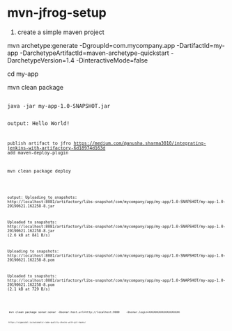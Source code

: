 # mvn-jfrog-setup

1. create a simple maven project 

mvn archetype:generate -DgroupId=com.mycompany.app -DartifactId=my-app -DarchetypeArtifactId=maven-archetype-quickstart -DarchetypeVersion=1.4 -DinteractiveMode=false

cd my-app

mvn clean package 

<code>
java -jar my-app-1.0-SNAPSHOT.jar

output:  Hello World!
<code>
 
 
publish artifact to jfro
https://medium.com/@anusha.sharma3010/integrating-jenkins-with-artifactory-6d18974d163d
add maven-deploy-plugin

mvn clean package deploy 


<code>
   
output:
Uploading to snapshots: http://localhost:8081/artifactory/libs-snapshot/com/mycompany/app/my-app/1.0-SNAPSHOT/my-app-1.0-20190621.162258-8.jar
   
Uploaded to snapshots: http://localhost:8081/artifactory/libs-snapshot/com/mycompany/app/my-app/1.0-SNAPSHOT/my-app-1.0-20190621.162258-8.jar (2.6 kB at 841 B/s)

Uploading to snapshots: http://localhost:8081/artifactory/libs-snapshot/com/mycompany/app/my-app/1.0-SNAPSHOT/my-app-1.0-20190621.162258-8.pom

Uploaded to snapshots: http://localhost:8081/artifactory/libs-snapshot/com/mycompany/app/my-app/1.0-SNAPSHOT/my-app-1.0-20190621.162258-8.pom (2.1 kB at 729 B/s)

<code>


<code>  
 mvn clean package sonar:sonar -Dsonar.host.url=http://localhost:9000    -Dsonar.login=XXXXXXXXXXXXXXXXXXX
<code>
 
 <code>
 https://sigmoidal.io/automatic-code-quality-checks-with-git-hooks/
 <code>
